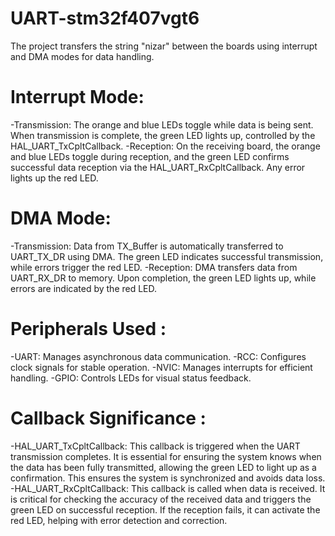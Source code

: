 # UART-stm32f407vgt6
The project transfers the string "nizar" between the boards using interrupt and DMA modes for data handling.

# Interrupt Mode:
-Transmission: The orange and blue LEDs toggle while data is being sent. When transmission is complete, the green LED lights up, controlled by the HAL_UART_TxCpltCallback.
-Reception: On the receiving board, the orange and blue LEDs toggle during reception, and the green LED confirms successful data reception via the HAL_UART_RxCpltCallback. Any error lights up the red LED.
# DMA Mode:
-Transmission: Data from TX_Buffer is automatically transferred to UART_TX_DR using DMA. The green LED indicates successful transmission, while errors trigger the red LED.
-Reception: DMA transfers data from UART_RX_DR to memory. Upon completion, the green LED lights up, while errors are indicated by the red LED.
# Peripherals Used :
-UART: Manages asynchronous data communication.
-RCC: Configures clock signals for stable operation.
-NVIC: Manages interrupts for efficient handling. 
-GPIO: Controls LEDs for visual status feedback. 
# Callback Significance : 
-HAL_UART_TxCpltCallback: This callback is triggered when the UART transmission completes. It is essential for ensuring the system knows when the data has been fully transmitted, allowing the green LED to light up as a confirmation. This ensures the system is synchronized and avoids data loss.
-HAL_UART_RxCpltCallback: This callback is called when data is received. It is critical for checking the accuracy of the received data and triggers the green LED on successful reception. If the reception fails, it can activate the red LED, helping with error detection and correction.
